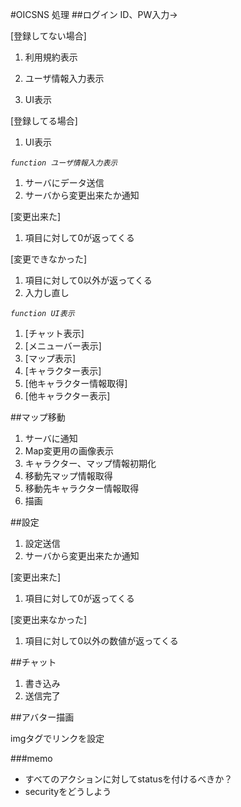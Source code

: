 #OICSNS 処理
##ログイン
ID、PW入力→

[登録してない場合]

1. 利用規約表示

2. ユーザ情報入力表示

3. UI表示

[登録してる場合]

1. UI表示


*`function ユーザ情報入力表示`*

1. サーバにデータ送信
2. サーバから変更出来たか通知

[変更出来た]

1. 項目に対して0が返ってくる

[変更できなかった]

1. 項目に対して0以外が返ってくる
2. 入力し直し


*`function UI表示`*

1. [チャット表示]
2. [メニューバー表示]
3. [マップ表示]
4. [キャラクター表示]
5. [他キャラクター情報取得]
6. [他キャラクター表示]

##マップ移動
1. サーバに通知
2. Map変更用の画像表示
3. キャラクター、マップ情報初期化
4. 移動先マップ情報取得
5. 移動先キャラクター情報取得
6. 描画

##設定
1. 設定送信
2. サーバから変更出来たか通知

[変更出来た]

1. 項目に対して0が返ってくる

[変更出来なかった]

1. 項目に対して0以外の数値が返ってくる

##チャット
1. 書き込み
2. 送信完了

##アバター描画

imgタグでリンクを設定


###memo
- すべてのアクションに対してstatusを付けるべきか？
- securityをどうしよう